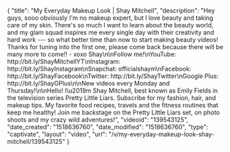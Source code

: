 {
    "title": "My Everyday Makeup Look | Shay Mitchell",
    "description": "Hey guys, sooo obviously I'm no makeup expert, but I love beauty and taking care of my skin. There's so much I want to learn about the beauty world, and my glam squad inspires me every single day with their creativity and hard work --- so what better time than now to start making beauty videos! Thanks for tuning into the first one, please come back because there will be many more to come!! - xoxo Shay\n\nFollow me!\nYouTube: http:\/\/bit.ly\/ShayMitchellYT\nInstagram: http:\/\/bit.ly\/ShayInstagram\nSnapchat: officialshaym\nFacebook: http:\/\/bit.ly\/ShayFacebook\nTwitter: http:\/\/bit.ly\/ShayTwitter\nGoogle Plus: http:\/\/bit.ly\/ShayGPlus\n\nNew videos every Monday and Thursday!\n\nHello! I\u2019m Shay Mitchell, best known as Emily Fields in the television series Pretty Little Liars. Subscribe for my fashion, hair, and makeup tips. My favorite food recipes, travels and the fitness routines that keep me healthy! Join me backstage on the Pretty Little Liars set, on photo shoots and my crazy wild adventures!",
    "videoid": "139543125",
    "date_created": "1518636760",
    "date_modified": "1518636760",
    "type": "captivate",
    "layout": "video",
    "url": "\/v\/my-everyday-makeup-look-shay-mitchell\/139543125"
}